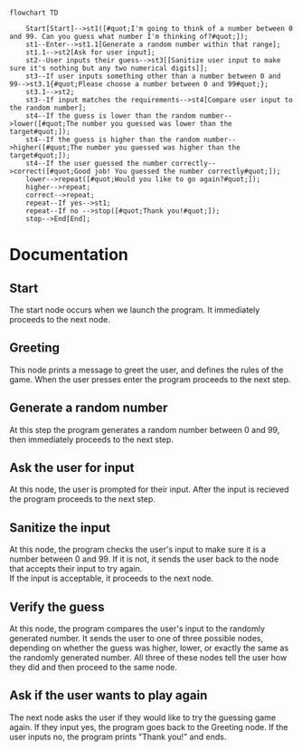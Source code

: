 ```mermaid

flowchart TD

    Start[Start]-->st1([#quot;I'm going to think of a number between 0 and 99. Can you guess what number I'm thinking of?#quot;]);
    st1--Enter-->st1.1[Generate a random number within that range];
    st1.1-->st2[Ask for user input];
    st2--User inputs their guess-->st3[[Sanitize user input to make sure it's nothing but any two numerical digits]];
    st3--If user inputs something other than a number between 0 and 99-->st3.1{#quot;Please choose a number between 0 and 99#quot;};
    st3.1-->st2;
    st3--If input matches the requirements-->st4[Compare user input to the random number];
    st4--If the guess is lower than the random number-->lower([#quot;The number you guessed was lower than the target#quot;]);
    st4--If the guess is higher than the random number-->higher([#quot;The number you guessed was higher than the target#quot;]);
    st4--If the user guessed the number correctly-->correct([#quot;Good job! You guessed the number correctly#quot;]);
    lower-->repeat([#quot;Would you like to go again?#quot;]);
    higher-->repeat;
    correct-->repeat;
    repeat--If yes-->st1;
    repeat--If no -->stop([#quot;Thank you!#quot;]);
    stop-->End[End];

```

# Documentation

## Start

The start node occurs when we launch the program. It immediately proceeds to the next node.

## Greeting

This node prints a message to greet the user, and defines the rules of the game. When the user presses enter the program proceeds to the next step.

## Generate a random number

At this step the program generates a random number between 0 and 99, then immediately proceeds to the next step. 

## Ask the user for input

At this node, the user is prompted for their input. After the input is recieved the program proceeds to the next step. 

## Sanitize the input

At this node, the program checks the user's input to make sure it is a number between 0 and 99. If it is not, it sends the user back to the node that accepts their input to try again.  
If the  input is acceptable, it proceeds to the next node. 

## Verify the guess

At this node, the program compares the user's input to the randomly generated number. It sends the user to one of three possible nodes, depending on whether the guess was higher, lower, or exactly the same as the randomly generated number. All three of these nodes tell the user how they did and then proceed to the same node.

## Ask if the user wants to play again

The next node asks the user if they would like to try the guessing game again. If they input yes, the program goes back to the Greeting node. If the user inputs no, the program prints "Thank you!" and ends.
